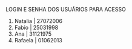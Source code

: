 LOGIN E SENHA DOS USUÁRIOS PARA ACESSO

1. Natalia | 27072006
2. Fabio   | 25031998
3. Ana     | 31121975
4. Rafaela | 01062013
